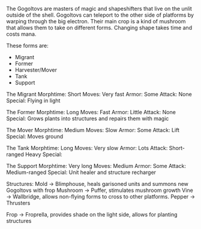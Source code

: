 The Gogoltovs are masters of magic and shapeshifters that live on the unlit outside of the shell.
Gogoltovs can teleport to the other side of platforms by warping through the big electron.
Their main crop is a kind of mushroom that allows them to take on different forms. Changing shape takes time
and costs mana.

These forms are:
- Migrant
- Former
- Harvester/Mover
- Tank
- Support

The Migrant
Morphtime: Short
Moves: Very fast
Armor: Some
Attack: None
Special: Flying in light

The Former
Morphtime: Long
Moves: Fast
Armor: Little
Attack: None
Special: Grows plants into structures and repairs them with magic

The Mover
Morphtime: Medium
Moves: Slow
Armor: Some
Attack: Lift
Special: Moves ground

The Tank
Morphtime: Long
Moves: Very slow
Armor: Lots
Attack: Short-ranged Heavy
Special: 

The Support
Morphtime: Very long
Moves: Medium
Armor: Some
Attack: Medium-ranged 
Special: Unit healer and structure recharger

Structures:
Mold -> Blimphouse, heals garisoned units and summons new Gogoltovs with frop
Mushroom -> Puffer, stimulates mushroom growth
Vine -> Wallbridge, allows non-flying forms to cross to other platforms.
Pepper -> Thrusters


Frop -> Froprella, provides shade on the light side, allows for planting structures
